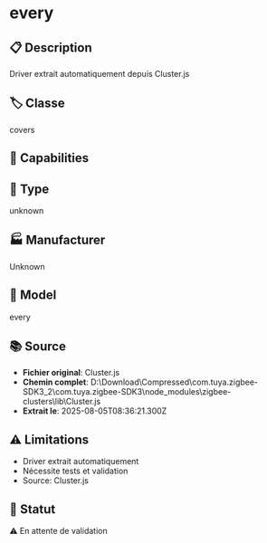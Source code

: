 # every

## 📋 Description
Driver extrait automatiquement depuis Cluster.js

## 🏷️ Classe
covers

## 🔧 Capabilities


## 📡 Type
unknown

## 🏭 Manufacturer
Unknown

## 📱 Model
every

## 📚 Source
- **Fichier original**: Cluster.js
- **Chemin complet**: D:\Download\Compressed\com.tuya.zigbee-SDK3_2\com.tuya.zigbee-SDK3\node_modules\zigbee-clusters\lib\Cluster.js
- **Extrait le**: 2025-08-05T08:36:21.300Z

## ⚠️ Limitations
- Driver extrait automatiquement
- Nécessite tests et validation
- Source: Cluster.js

## 🚀 Statut
⚠️ En attente de validation
